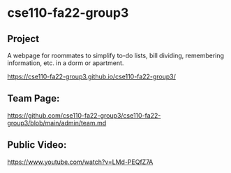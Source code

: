 # cse110-fa22-group3

## Project

A webpage for roommates to simplify to-do lists, bill dividing, remembering information, etc. in a dorm or apartment.

https://cse110-fa22-group3.github.io/cse110-fa22-group3/

## Team Page:

https://github.com/cse110-fa22-group3/cse110-fa22-group3/blob/main/admin/team.md

## Public Video:

https://www.youtube.com/watch?v=LMd-PEQfZ7A
